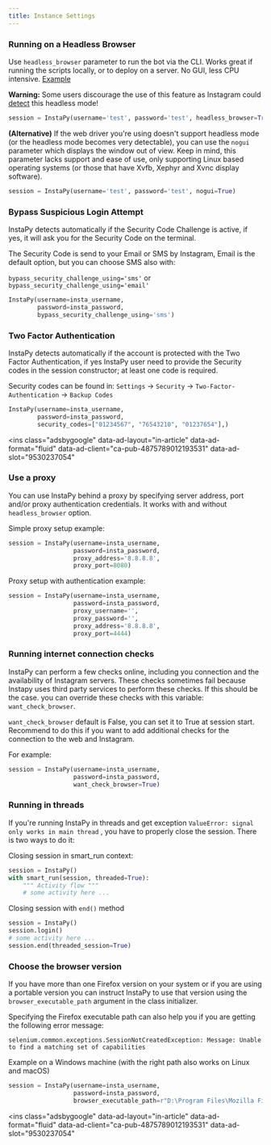 ```yaml
---
title: Instance Settings
---
```


### Running on a Headless Browser

Use `headless_browser` parameter to run the bot via the CLI. Works great if running the scripts locally, or to deploy on a server. No GUI, less CPU intensive. [Example](http://g.recordit.co/BhEgXANLhJ.gif)

**Warning:** Some users discourage the use of this feature as Instagram could [detect](https://antoinevastel.com/bot%20detection/2017/08/05/detect-chrome-headless.html) this headless mode!

```python
session = InstaPy(username='test', password='test', headless_browser=True)
```

**(Alternative)**
If the web driver you're using doesn't support headless mode (or the headless mode becomes very detectable), you can use the `nogui` parameter which displays the window out of view. Keep in mind, this parameter lacks support and ease of use, only supporting Linux based operating systems (or those that have Xvfb, Xephyr and Xvnc display software).

```python
session = InstaPy(username='test', password='test', nogui=True)
```

### Bypass Suspicious Login Attempt

InstaPy detects automatically if the Security Code Challenge
is active, if yes, it will ask you for the Security Code on
the terminal.

The Security Code is send to your Email or SMS by Instagram, Email is the default option, but you can choose SMS also with:

`bypass_security_challenge_using='sms'` or `bypass_security_challenge_using='email'`

```python
InstaPy(username=insta_username,
        password=insta_password,
        bypass_security_challenge_using='sms')
```

### Two Factor Authentication
InstaPy detects automatically if the account is protected with the Two Factor Authentication, if yes InstaPy user need to provide the Security codes in the session constructor; at least one code is required.

Security codes can be found in: `Settings` -> `Security` -> `Two-Factor-Authentication` -> `Backup Codes`

```python
InstaPy(username=insta_username,
        password=insta_password,
        security_codes=["01234567", "76543210", "01237654"],)
```

<ins
  class="adsbygoogle"
  data-ad-layout="in-article"
  data-ad-format="fluid"
  data-ad-client="ca-pub-4875789012193531"
  data-ad-slot="9530237054"
></ins>
<script>
  (adsbygoogle = window.adsbygoogle || []).push({});
</script>

### Use a proxy

You can use InstaPy behind a proxy by specifying server address, port and/or proxy authentication credentials. It works with and without ```headless_browser``` option.

Simple proxy setup example:

```python
session = InstaPy(username=insta_username,
                  password=insta_password,
                  proxy_address='8.8.8.8',
                  proxy_port=8080)
```

Proxy setup with authentication example:

```python
session = InstaPy(username=insta_username,
                  password=insta_password,
                  proxy_username='',
                  proxy_password='',
                  proxy_address='8.8.8.8',
                  proxy_port=4444)
```

### Running internet connection checks
InstaPy can perform a few checks online, including you connection and the availability of Instagram servers. These checks sometimes fail because Instapy uses third party services to perform these checks. If this should be the case. you can override these checks with this variable: `want_check_browser`.

`want_check_browser` default is False, you can set it to True at session start. Recommend to do this if you want to add additional checks for the connection to the web and Instagram.

For example:

```python
session = InstaPy(username=insta_username,
                  password=insta_password,
                  want_check_browser=True)
```

### Running in threads
If you're running InstaPy in threads and get exception `ValueError: signal only works in main thread` , you have to properly close the session.
There is two ways to do it:

Closing session in smart_run context:

```python
session = InstaPy()
with smart_run(session, threaded=True):
    """ Activity flow """
    # some activity here ...
```

Closing session with `end()` method

```python
session = InstaPy()
session.login()
# some activity here ...
session.end(threaded_session=True)
```

### Choose the browser version
If you have more than one Firefox version on your system or if you are using a portable version you can instruct InstaPy to use that version using the `browser_executable_path` argument in the class initializer.

Specifying the Firefox executable path can also help you if you are getting the following error message:

`selenium.common.exceptions.SessionNotCreatedException: Message: Unable to find a matching set of capabilities`

Example on a Windows machine (with the right path also works on Linux and macOS)

```python
session = InstaPy(username=insta_username,
                  password=insta_password,
                  browser_executable_path=r"D:\Program Files\Mozilla Firefox\firefox.exe")
```

<ins
  class="adsbygoogle"
  data-ad-layout="in-article"
  data-ad-format="fluid"
  data-ad-client="ca-pub-4875789012193531"
  data-ad-slot="9530237054"
></ins>
<script>
  (adsbygoogle = window.adsbygoogle || []).push({});
</script>
